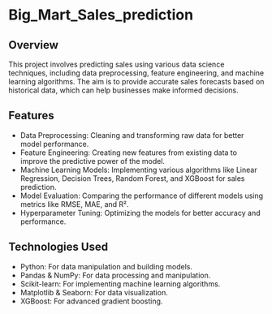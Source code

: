 # Big_Mart_Sales_prediction

## Overview
This project involves predicting sales using various data science techniques, including data preprocessing, feature engineering, and machine learning algorithms. The aim is to provide accurate sales forecasts based on historical data, which can help businesses make informed decisions.

## Features
- Data Preprocessing: Cleaning and transforming raw data for better model performance.
- Feature Engineering: Creating new features from existing data to improve the predictive power of the model.
- Machine Learning Models: Implementing various algorithms like Linear Regression, Decision Trees, Random Forest, and XGBoost for sales prediction.
- Model Evaluation: Comparing the performance of different models using metrics like RMSE, MAE, and R².
- Hyperparameter Tuning: Optimizing the models for better accuracy and performance.

## Technologies Used
- Python: For data manipulation and building models.
- Pandas & NumPy: For data processing and manipulation.
- Scikit-learn: For implementing machine learning algorithms.
- Matplotlib & Seaborn: For data visualization.
- XGBoost: For advanced gradient boosting.
